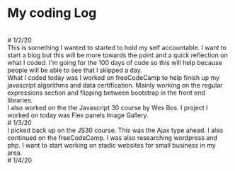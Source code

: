 # My coding Log
<br>
# 1/2/20
<br>
This is something I wanted to started to hold my self accountable. I want to start a blog but this will be more towards the point and a quick reflection on what I coded. I'm going for the 100 days of code so this will help because people will be able to see that I skipped a day.
<br>
What I coded today was I worked on freeCodeCamp to help finish up my javascript algorithms and data certification. Mainly working on the regular expressions section and flipping between bootstrap in the front end libraries.
<br> 
I also worked on the the Javascript 30 course by Wes Bos. I project I worked on today was Flex panels Image Gallery. 
<br>
# 1/3/20
<br>
I picked back up on the JS30 course. This was the Ajax type ahead. I also continued on the freeCodeCamp. I was also researching wordpress and php. I want to start working on stadic websites for small business in my area. 
<br>
# 1/4/20
